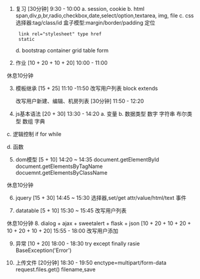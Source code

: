1. 复习   [30分钟] 9:30 - 10:00
    a. session, cookie
    b. html
        span,div,p,br,radio,checkbox,date,select/option,textarea, img, file
    c. css
        选择器:tag/class/id
        盒子模型:margin/border/padding
        定位

        link rel="stylesheet" type href
        static
    d. bootstrap
        container
        grid
        table
        form

2. 作业   [10 + 20 + 10 + 20] 10:00 - 11:00

休息10分钟

3. 模板继承 [15 + 25] 11:10 -11:50
    改写用户列表
    block
    extends

    改写用户新建、编辑、机房列表  [30分钟] 11:50 - 12:20


4. js基本语法       [20 + 30] 13:30 - 14:20
  a. 变量
  b. 数据类型
      数字
      字符串
      布尔类型
      数组
      字典

  c. 逻辑控制
      if
      for
      while

  d. 函数

5. dom模型           [5 + 10] 14:20 ~ 14:35
    document.getElementById
    document.getElementsByTagName
    docuemnt.getElementsByClassName

休息10分钟

6. jquery             [15 + 30] 14:45 ~ 15:30
    选择器,set/get attr/value/html/text
    事件

7. datatable          [5 + 10] 15:30 ~ 15:45
    改写用户列表

休息10分钟
8. dialog + ajax + sweetalert + flask + json [10 + 20 + 10 + 20 + 10 + 20 + 10 + 20] 15:55 - 18:00
    改写用户添加

9. 异常 [10 + 20] 18:00 - 18:30
    try except finally
    rasie BaseException('Error')

10. 上传文件 [20分钟] 18:30 - 19:50
    enctype=multipart/form-data
    request.files.get()
    filename,save
